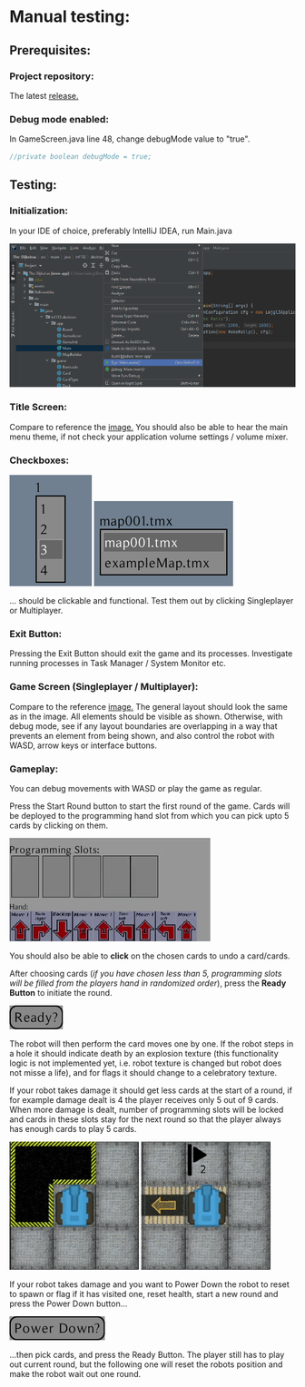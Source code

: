 # Manual testing:

## Prerequisites:

### Project repository:
<p>The latest <a href=https://github.com/inf112-v21/The-Dijkstras/tags>release.</a></p>

### Debug mode enabled:
In GameScreen.java line 48, change debugMode value to "true".


```java
//private boolean debugMode = true;
```


## Testing:
### Initialization:
In your IDE of choice, preferably IntelliJ IDEA, run Main.java

![](../assets/images/running_main.png "Running main")

### Title Screen:

Compare to reference the [image.](../assets/images/title_screen.png)
You should also be able to hear the main menu theme, if not check your application volume settings / volume mixer.
### Checkboxes:
![](../assets/images/checkbox_players.png)
![](../assets/images/checkbox_map.png) 

... should be clickable and functional. Test them out by clicking Singleplayer or Multiplayer.

### Exit Button: 

Pressing the Exit Button should exit the game and its processes. Investigate running processes in Task Manager / System Monitor etc.

### Game Screen (Singleplayer / Multiplayer):

Compare to the reference [image.](../assets/images/game_screen.png)
The general layout should look the same as in the image. All elements should be visible as shown.
Otherwise, with debug mode, see if any layout boundaries are overlapping in a way that prevents an element from being shown,
and also control the robot with WASD, arrow keys or interface buttons.

### Gameplay:

You can debug movements with WASD or play the game as regular. 

Press the Start Round button to start the first round of the game. Cards will be deployed to the programming hand slot from which you can pick upto 5 cards by clicking on them.

![](../assets/images/choosing_cards.gif "Running main")

You should also be able to **click** on the chosen cards to undo a card/cards.

After choosing cards 
(*if you have chosen less than 5, programming slots will be filled from the players hand in randomized order*),
press the **Ready Button** to initiate the round.

![](../assets/images/ready_button.png "Ready button")

The robot will then perform the card moves one by one. If the robot steps in a hole it should indicate death by an 
explosion texture (this functionality logic is not implemented yet, i.e. robot texture is changed but robot does not misse a life), and for flags it should change to a celebratory texture.

If your robot takes damage it should get less cards at the start of a round, if for example damage dealt is 4 the player
receives only 5 out of 9 cards. When more damage is dealt, number of programming slots will be locked and cards in these slots stay for the next round so that
the player always has enough cards to play 5 cards.

![](../assets/images/robot_death.gif "Robot death") ![](../assets/images/robot_flag.gif "Robot death")

If your robot takes damage and you want to Power Down the robot to reset to spawn or flag if it has visited one,
reset health, start a new round and press the Power Down button...

![](../assets/images/power_down_button.png "Power down button")

...then pick cards, and press the Ready Button. The player still has to 
play out current round, but the following one will reset the robots position and make the robot wait out one round.


